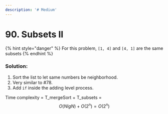 ```yaml
---
description: '# Medium'
---
```


# 90. Subsets II

{% hint style="danger" %}
For this problem, `[1, 4]` and `[4, 1]` are the same subsets
{% endhint %}

### Solution:

1. Sort the list to let same numbers be neighborhood.
2. Very similar to \#78. 
3. Add `if` inside the adding level process.

Time complexity = T\_mergeSort + T\_subsets =  $$O(NlgN) + O(2^n) = O(2^n)$$ 

